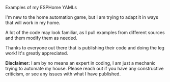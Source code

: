 Examples of my ESPHome YAMLs

I'm new to the home automation game, but I am trying to adapt it in ways that will work in my home. 

A lot of the code may look familiar, as I pull examples from different sources and them modify them as needed.

Thanks to everyone out there that is publishing their code and doing the leg work! It's greatly appreciated.

<b>Disclaimer:</b> I am by no means an expert in coding, I am just a mechanic trying to automate my house. Please reach out if you have any constructive criticism, or see any issues with what I have published.
